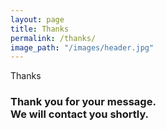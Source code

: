 ```yaml
---
layout: page
title: Thanks
permalink: /thanks/
image_path: "/images/header.jpg"
---
```

<p class="post-tag">Thanks</p>
<div class="page-content text-center">
  <h3>Thank you for your message.<br /> We will contact you shortly.</h3>
</div>
